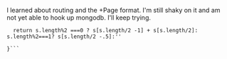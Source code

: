 I learned about routing and the +Page format. I'm still shaky on it and am not yet able to hook up mongodb. I'll keep trying.

```export function getMiddle(s:string) {
  return s.length%2 ===0 ? s[s.length/2 -1] + s[s.length/2]: s.length%2===1? s[s.length/2 -.5]:''
  
}```